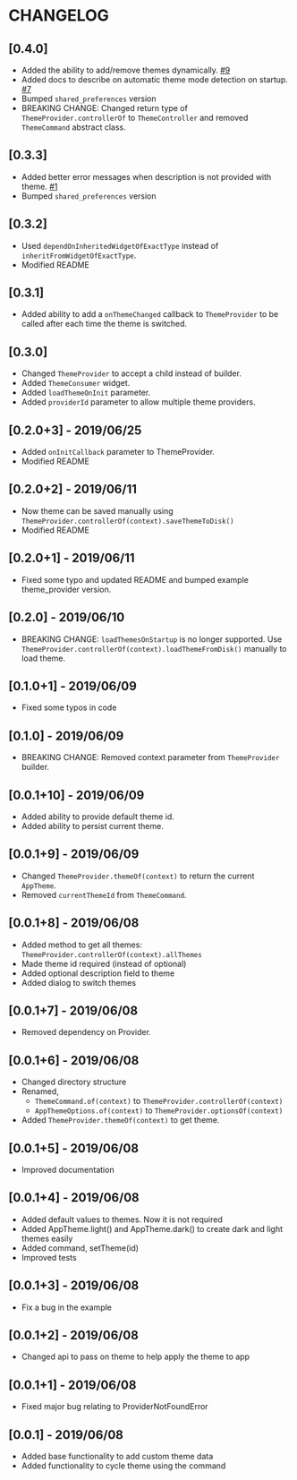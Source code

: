 # CHANGELOG

## [0.4.0]

* Added the ability to add/remove themes dynamically. [#9](https://github.com/kdsuneraavinash/theme_provider/issues/9)
* Added docs to describe on automatic theme mode detection on startup. [#7](https://github.com/kdsuneraavinash/theme_provider/issues/7)
* Bumped `shared_preferences` version
* BREAKING CHANGE: Changed return type of `ThemeProvider.controllerOf` to `ThemeController` and removed `ThemeCommand` abstract class.

## [0.3.3]

* Added better error messages when description is not provided with theme. [#1](https://github.com/kdsuneraavinash/theme_provider/issues/1)
* Bumped `shared_preferences` version

## [0.3.2]

* Used `dependOnInheritedWidgetOfExactType` instead of `inheritFromWidgetOfExactType`.
* Modified README

## [0.3.1]

* Added ability to add a `onThemeChanged` callback to `ThemeProvider` to be called after each time the theme is switched.

## [0.3.0]

* Changed `ThemeProvider` to accept a child instead of builder.
* Added `ThemeConsumer` widget.
* Added `loadThemeOnInit` parameter.
* Added `providerId` parameter to allow multiple theme providers.

## [0.2.0+3] - 2019/06/25

* Added `onInitCallback` parameter to ThemeProvider.
* Modified README

## [0.2.0+2] - 2019/06/11

* Now theme can be saved manually using `ThemeProvider.controllerOf(context).saveThemeToDisk()`
* Modified README

## [0.2.0+1] - 2019/06/11

* Fixed some typo and updated README and bumped example theme_provider version.

## [0.2.0] - 2019/06/10

* BREAKING CHANGE: `loadThemesOnStartup` is no longer supported. Use `ThemeProvider.controllerOf(context).loadThemeFromDisk()` manually to load theme.

## [0.1.0+1] - 2019/06/09

* Fixed some typos in code

## [0.1.0] - 2019/06/09

* BREAKING CHANGE: Removed context parameter from `ThemeProvider` builder.

## [0.0.1+10] - 2019/06/09

* Added ability to provide default theme id.
* Added ability to persist current theme.

## [0.0.1+9] - 2019/06/09

* Changed `ThemeProvider.themeOf(context)` to return the current `AppTheme`.
* Removed `currentThemeId` from `ThemeCommand`.

## [0.0.1+8] - 2019/06/08

* Added method to get all themes: `ThemeProvider.controllerOf(context).allThemes`
* Made theme id required (instead of optional)
* Added optional description field to theme
* Added  dialog to switch themes

## [0.0.1+7] - 2019/06/08

* Removed dependency on Provider.

## [0.0.1+6] - 2019/06/08

* Changed directory structure
* Renamed,
  * `ThemeCommand.of(context)` to `ThemeProvider.controllerOf(context)`
  * `AppThemeOptions.of(context)` to `ThemeProvider.optionsOf(context)`
* Added `ThemeProvider.themeOf(context)` to get theme.

## [0.0.1+5] - 2019/06/08

* Improved documentation

## [0.0.1+4] - 2019/06/08

* Added default values to themes. Now it is not required
* Added AppTheme.light() and AppTheme.dark() to create dark and light themes easily
* Added command, setTheme(id)
* Improved tests

## [0.0.1+3] - 2019/06/08

* Fix a bug in the example

## [0.0.1+2] - 2019/06/08

* Changed api to pass on theme to help apply the theme to app

## [0.0.1+1] - 2019/06/08

* Fixed major bug relating to ProviderNotFoundError

## [0.0.1] - 2019/06/08

* Added base functionality to add custom theme data
* Added functionality to cycle theme using the command
